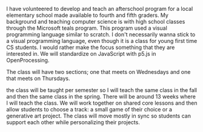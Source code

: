  I have volunteered to develop and teach an afterschool program for a local elementary school made available to fourth and fifth graders. My background and teaching computer science is with high school classes through the Microsoft teals program. This program used a visual programming language similar to scratch. I don't necessarily wanna stick to a visual programming language, even though it is a class for young first time CS students. I would rather make the focus something that they are interested in. We will standardize on JavaScript with p5.js in OpenProcessing.

 The class will have two sections; one that meets on Wednesdays and one that meets on Thursdays.

 the class will be taught per semester so I will teach the same class in the fall and then the same class in the spring.
 There will be around 13 weeks where I will teach the class. We will work together on shared core lessons and then allow students to choose a track: a small game of their choice or a generative art project. The class will move mostly in sync so students can support each other while personalizing their projects.

